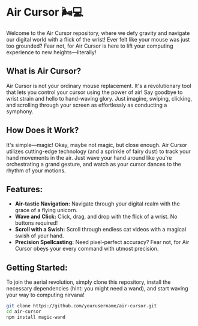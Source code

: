 # Air Cursor 🌬️💻

Welcome to the Air Cursor repository, where we defy gravity and navigate our digital world with a flick of the wrist! Ever felt like your mouse was just too grounded? Fear not, for Air Cursor is here to lift your computing experience to new heights—literally!

## What is Air Cursor?

Air Cursor is not your ordinary mouse replacement. It's a revolutionary tool that lets you control your cursor using the power of air! Say goodbye to wrist strain and hello to hand-waving glory. Just imagine, swiping, clicking, and scrolling through your screen as effortlessly as conducting a symphony.

## How Does it Work?

It's simple—magic! Okay, maybe not magic, but close enough. Air Cursor utilizes cutting-edge technology (and a sprinkle of fairy dust) to track your hand movements in the air. Just wave your hand around like you're orchestrating a grand gesture, and watch as your cursor dances to the rhythm of your motions.

## Features:

- **Air-tastic Navigation:** Navigate through your digital realm with the grace of a flying unicorn.
- **Wave and Click:** Click, drag, and drop with the flick of a wrist. No buttons required!
- **Scroll with a Swish:** Scroll through endless cat videos with a magical swish of your hand.
- **Precision Spellcasting:** Need pixel-perfect accuracy? Fear not, for Air Cursor obeys your every command with utmost precision.

## Getting Started:

To join the aerial revolution, simply clone this repository, install the necessary dependencies (hint: you might need a wand), and start waving your way to computing nirvana!

```bash
git clone https://github.com/yourusername/air-cursor.git
cd air-cursor
npm install magic-wand
